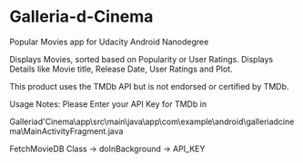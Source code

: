 # Galleria-d-Cinema
Popular Movies app for Udacity Android Nanodegree


Displays Movies, sorted based on Popularity or User Ratings.
Displays Details like Movie title, Release Date, User Ratings and Plot.

This product uses the TMDb API but is not endorsed or certified by TMDb.

Usage Notes:
Please Enter your API Key for TMDb in 

Galleriad'Cinema\app\src\main\java\app\com\example\android\galleriadcinema\MainActivityFragment.java

FetchMovieDB Class -> doInBackground -> API_KEY
